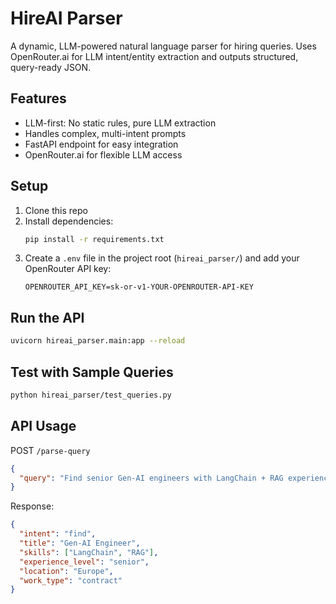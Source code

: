 # HireAI Parser

A dynamic, LLM-powered natural language parser for hiring queries. Uses OpenRouter.ai for LLM intent/entity extraction and outputs structured, query-ready JSON.

## Features
- LLM-first: No static rules, pure LLM extraction
- Handles complex, multi-intent prompts
- FastAPI endpoint for easy integration
- OpenRouter.ai for flexible LLM access

## Setup
1. Clone this repo
2. Install dependencies:
   ```bash
   pip install -r requirements.txt
   ```
3. Create a `.env` file in the project root (`hireai_parser/`) and add your OpenRouter API key:
   ```
   OPENROUTER_API_KEY=sk-or-v1-YOUR-OPENROUTER-API-KEY
   ```

## Run the API
```bash
uvicorn hireai_parser.main:app --reload
```

## Test with Sample Queries
```bash
python hireai_parser/test_queries.py
```

## API Usage
POST `/parse-query`
```json
{
  "query": "Find senior Gen-AI engineers with LangChain + RAG experience in Europe, open to contract work"
}
```

Response:
```json
{
  "intent": "find",
  "title": "Gen-AI Engineer",
  "skills": ["LangChain", "RAG"],
  "experience_level": "senior",
  "location": "Europe",
  "work_type": "contract"
}
``` 